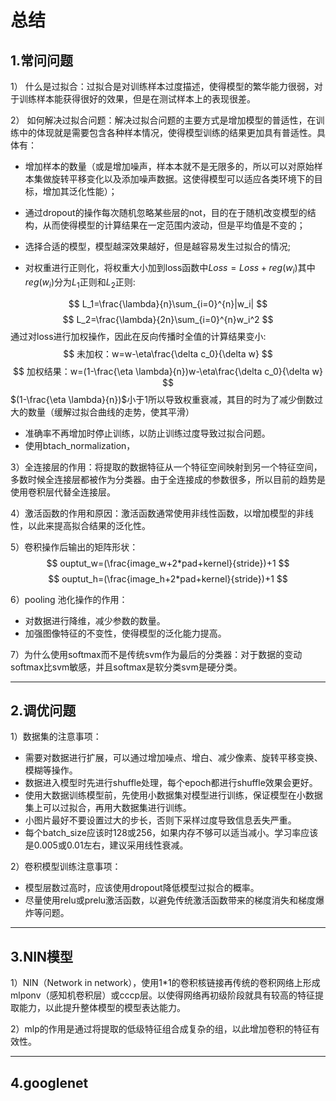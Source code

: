 # 总结

## 1.常问问题

1） 什么是过拟合：过拟合是对训练样本过度描述，使得模型的繁华能力很弱，对于训练样本能获得很好的效果，但是在测试样本上的表现很差。

2） 如何解决过拟合问题：解决过拟合问题的主要方式是增加模型的普适性，在训练中的体现就是需要包含各种样本情况，使得模型训练的结果更加具有普适性。具体有：

- 增加样本的数量（或是增加噪声，样本本就不是无限多的，所以可以对原始样本集做旋转平移变化以及添加噪声数据。这使得模型可以适应各类环境下的目标，增加其泛化性能）；

- 通过dropout的操作每次随机忽略某些层的not，目的在于随机改变模型的结构，从而使得模型的计算结果在一定范围内波动，但是平均值是不变的；
  
- 选择合适的模型，模型越深效果越好，但是越容易发生过拟合的情况;

- 对权重进行正则化，将权重大小加到loss函数中$Loss = Loss+reg(w_i)$其中$reg(w_i)$分为$L_1$正则和$L_2$正则:

$$
    L_1=\frac{\lambda}{n}\sum_{i=0}^{n}|w_i|
$$
$$
    L_2=\frac{\lambda}{2n}\sum_{i=0}^{n}w_i^2
$$
通过对loss进行加权操作，因此在反向传播时全值的计算结果变小:
$$
未加权：w=w-\eta\frac{\delta c_0}{\delta w}
$$
$$
加权结果：w=(1-\frac{\eta \lambda}{n})w-\eta\frac{\delta c_0}{\delta w}
$$
$(1-\frac{\eta \lambda}{n})$小于1所以导致权重衰减，其目的时为了减少倒数过大的数量（缓解过拟合曲线的走势，使其平滑）

- 准确率不再增加时停止训练，以防止训练过度导致过拟合问题。
- 使用btach_normalization，

3）全连接层的作用：将提取的数据特征从一个特征空间映射到另一个特征空间，多数时候全连接层都被作为分类器。由于全连接成的参数很多，所以目前的趋势是使用卷积层代替全连接层。

4）激活函数的作用和原因：激活函数通常使用非线性函数，以增加模型的非线性，以此来提高拟合结果的泛化性。

5）卷积操作后输出的矩阵形状：
$$
ouptut_w=(\frac{image_w+2*pad+kernel}{stride})+1
$$
$$
ouptut_h=(\frac{image_h+2*pad+kernel}{stride})+1
$$

6）pooling 池化操作的作用：
- 对数据进行降维，减少参数的数量。
- 加强图像特征的不变性，使得模型的泛化能力提高。

7）为什么使用softmax而不是传统svm作为最后的分类器：对于数据的变动softmax比svm敏感，并且softmax是软分类svm是硬分类。

---

## 2.调优问题

1）数据集的注意事项：
- 需要对数据进行扩展，可以通过增加噪点、增白、减少像素、旋转平移变换、模糊等操作。
- 数据进入模型时先进行shuffle处理，每个epoch都进行shuffle效果会更好。
- 使用大数据训练模型前，先使用小数据集对模型进行训练，保证模型在小数据集上可以过拟合，再用大数据集进行训练。
- 小图片最好不要设置过大的步长，否则下采样过度导致信息丢失严重。
- 每个batch_size应该时128或256，如果内存不够可以适当减小。学习率应该是0.005或0.01左右，建议采用线性衰减。

2）卷积模型训练注意事项：
- 模型层数过高时，应该使用dropout降低模型过拟合的概率。
- 尽量使用relu或prelu激活函数，以避免传统激活函数带来的梯度消失和梯度爆炸等问题。

---

## 3.NIN模型

1）NIN（Network in network），使用1*1的卷积核链接再传统的卷积网络上形成mlponv（感知机卷积层）或cccp层。以使得网络再初级阶段就具有较高的特征提取能力，以此提升整体模型的模型表达能力。

2）mlp的作用是通过将提取的低级特征组合成复杂的组，以此增加卷积的特征有效性。

---

## 4.googlenet